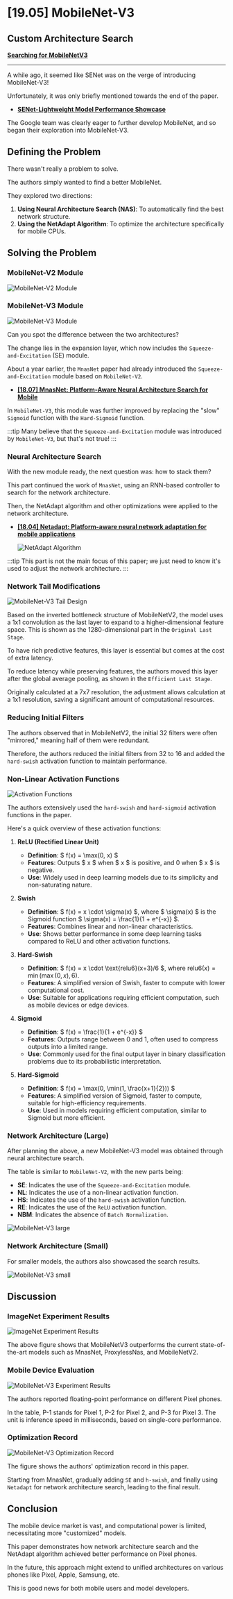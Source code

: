 # [19.05] MobileNet-V3

## Custom Architecture Search

[**Searching for MobileNetV3**](https://arxiv.org/abs/1905.02244)

---

A while ago, it seemed like SENet was on the verge of introducing MobileNet-V3!

Unfortunately, it was only briefly mentioned towards the end of the paper.

- [**SENet-Lightweight Model Performance Showcase**](../1709-senet/index.md#results-on-lightweight-models)

The Google team was clearly eager to further develop MobileNet, and so began their exploration into MobileNet-V3.

## Defining the Problem

There wasn't really a problem to solve.

The authors simply wanted to find a better MobileNet.

They explored two directions:

1. **Using Neural Architecture Search (NAS)**: To automatically find the best network structure.
2. **Using the NetAdapt Algorithm**: To optimize the architecture specifically for mobile CPUs.

## Solving the Problem

### MobileNet-V2 Module

![MobileNet-V2 Module](./img/img2.jpg)

### MobileNet-V3 Module

![MobileNet-V3 Module](./img/img1.jpg)

Can you spot the difference between the two architectures?

The change lies in the expansion layer, which now includes the `Squeeze-and-Excitation` (SE) module.

About a year earlier, the `MnasNet` paper had already introduced the `Squeeze-and-Excitation` module based on `MobileNet-V2`.

- [**\[18.07\] MnasNet: Platform-Aware Neural Architecture Search for Mobile**](https://arxiv.org/abs/1807.11626)

In `MobileNet-V3`, this module was further improved by replacing the "slow" `Sigmoid` function with the `Hard-Sigmoid` function.

:::tip
Many believe that the `Squeeze-and-Excitation` module was introduced by `MobileNet-V3`, but that's not true!
:::

### Neural Architecture Search

With the new module ready, the next question was: how to stack them?

This part continued the work of `MnasNet`, using an RNN-based controller to search for the network architecture.

Then, the NetAdapt algorithm and other optimizations were applied to the network architecture.

- [**\[18.04\] Netadapt: Platform-aware neural network adaptation for mobile applications**](https://arxiv.org/abs/1804.03230)

  ![NetAdapt Algorithm](./img/img3.jpg)

:::tip
This part is not the main focus of this paper; we just need to know it's used to adjust the network architecture.
:::

### Network Tail Modifications

![MobileNet-V3 Tail Design](./img/img4.jpg)

Based on the inverted bottleneck structure of MobileNetV2, the model uses a 1x1 convolution as the last layer to expand to a higher-dimensional feature space. This is shown as the 1280-dimensional part in the `Original Last Stage`.

To have rich predictive features, this layer is essential but comes at the cost of extra latency.

To reduce latency while preserving features, the authors moved this layer after the global average pooling, as shown in the `Efficient Last Stage`.

Originally calculated at a 7x7 resolution, the adjustment allows calculation at a 1x1 resolution, saving a significant amount of computational resources.

### Reducing Initial Filters

The authors observed that in MobileNetV2, the initial 32 filters were often "mirrored," meaning half of them were redundant.

Therefore, the authors reduced the initial filters from 32 to 16 and added the `hard-swish` activation function to maintain performance.

### Non-Linear Activation Functions

![Activation Functions](./img/img5.jpg)

The authors extensively used the `hard-swish` and `hard-sigmoid` activation functions in the paper.

Here's a quick overview of these activation functions:

1. **ReLU (Rectified Linear Unit)**

   - **Definition**: $ f(x) = \max(0, x) $
   - **Features**: Outputs $ x $ when $ x $ is positive, and 0 when $ x $ is negative.
   - **Use**: Widely used in deep learning models due to its simplicity and non-saturating nature.

2. **Swish**

   - **Definition**: $ f(x) = x \cdot \sigma(x) $, where $ \sigma(x) $ is the Sigmoid function $ \sigma(x) = \frac{1}{1 + e^{-x}} $.
   - **Features**: Combines linear and non-linear characteristics.
   - **Use**: Shows better performance in some deep learning tasks compared to ReLU and other activation functions.

3. **Hard-Swish**

   - **Definition**: $ f(x) = x \cdot \text{relu6}(x+3)/6 $, where $\text{relu6}(x) = \min(\max(0,x), 6)$.
   - **Features**: A simplified version of Swish, faster to compute with lower computational cost.
   - **Use**: Suitable for applications requiring efficient computation, such as mobile devices or edge devices.

4. **Sigmoid**

   - **Definition**: $ f(x) = \frac{1}{1 + e^{-x}} $
   - **Features**: Outputs range between 0 and 1, often used to compress outputs into a limited range.
   - **Use**: Commonly used for the final output layer in binary classification problems due to its probabilistic interpretation.

5. **Hard-Sigmoid**

   - **Definition**: $ f(x) = \max(0, \min(1, \frac{x+1}{2})) $
   - **Features**: A simplified version of Sigmoid, faster to compute, suitable for high-efficiency requirements.
   - **Use**: Used in models requiring efficient computation, similar to Sigmoid but more efficient.

### Network Architecture (Large)

After planning the above, a new MobileNet-V3 model was obtained through neural architecture search.

The table is similar to `MobileNet-V2`, with the new parts being:

- **SE**: Indicates the use of the `Squeeze-and-Excitation` module.
- **NL**: Indicates the use of a non-linear activation function.
- **HS**: Indicates the use of the `hard-swish` activation function.
- **RE**: Indicates the use of the `ReLU` activation function.
- **NBM**: Indicates the absence of `Batch Normalization`.

![MobileNet-V3 large](./img/img6.jpg)

### Network Architecture (Small)

For smaller models, the authors also showcased the search results.

![MobileNet-V3 small](./img/img7.jpg)

## Discussion

### ImageNet Experiment Results

![ImageNet Experiment Results](./img/img9.jpg)

The above figure shows that MobileNetV3 outperforms the current state-of-the-art models such as MnasNet, ProxylessNas, and MobileNetV2.

### Mobile Device Evaluation

![MobileNet-V3 Experiment Results](./img/img8.jpg)

The authors reported floating-point performance on different Pixel phones.

In the table, P-1 stands for Pixel 1, P-2 for Pixel 2, and P-3 for Pixel 3. The unit is inference speed in milliseconds, based on single-core performance.

### Optimization Record

![MobileNet-V3 Optimization Record](./img/img10.jpg)

The figure shows the authors' optimization record in this paper.

Starting from MnasNet, gradually adding `SE` and `h-swish`, and finally using `Netadapt` for network architecture search, leading to the final result.

## Conclusion

The mobile device market is vast, and computational power is limited, necessitating more "customized" models.

This paper demonstrates how network architecture search and the NetAdapt algorithm achieved better performance on Pixel phones.

In the future, this approach might extend to unified architectures on various phones like Pixel, Apple, Samsung, etc.

This is good news for both mobile users and model developers.
